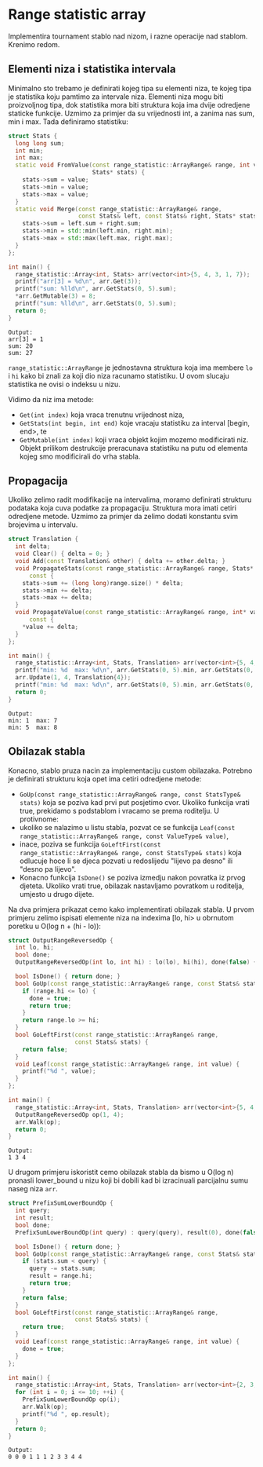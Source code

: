 # Range statistic array
Implementira tournament stablo nad nizom, i razne operacije nad stablom. Krenimo redom.
## Elementi niza i statistika intervala
Minimalno sto trebamo je definirati kojeg tipa su elementi niza, te kojeg tipa je statistika koju pamtimo za intervale niza. Elementi niza mogu biti proizvoljnog tipa, dok statistika mora biti struktura koja ima dvije odredjene staticke funkcije.
Uzmimo za primjer da su vrijednosti int, a zanima nas sum, min i max. Tada definiramo statistiku:
```C++
struct Stats {
  long long sum;
  int min;
  int max;
  static void FromValue(const range_statistic::ArrayRange& range, int value,
                        Stats* stats) {
    stats->sum = value;
    stats->min = value;
    stats->max = value;
  }
  static void Merge(const range_statistic::ArrayRange& range,
                    const Stats& left, const Stats& right, Stats* stats) {
    stats->sum = left.sum + right.sum;
    stats->min = std::min(left.min, right.min);
    stats->max = std::max(left.max, right.max);
  }
};

int main() {
  range_statistic::Array<int, Stats> arr(vector<int>{5, 4, 3, 1, 7});
  printf("arr[3] = %d\n", arr.Get(3));
  printf("sum: %lld\n", arr.GetStats(0, 5).sum);
  *arr.GetMutable(3) = 8;
  printf("sum: %lld\n", arr.GetStats(0, 5).sum);
  return 0;
}
```
```
Output:
arr[3] = 1
sum: 20
sum: 27
```

`range_statistic::ArrayRange` je jednostavna struktura koja ima membere `lo` i `hi` kako bi znali za koji dio niza racunamo statistiku. U ovom slucaju statistika ne ovisi o indeksu u nizu.

Vidimo da niz ima metode:
* `Get(int index)` koja vraca trenutnu vrijednost niza,
* `GetStats(int begin, int end)` koje vracaju statistiku za interval [begin, end>, te
* `GetMutable(int index)` koji vraca objekt kojim mozemo modificirati niz. Objekt prilikom destrukcije preracunava statistiku na putu od elementa kojeg smo modificirali do vrha stabla.

## Propagacija
Ukoliko zelimo radit modifikacije na intervalima, moramo definirati strukturu podataka koja cuva podatke za propagaciju. Struktura mora imati cetiri odredjene metode. Uzmimo za primjer da zelimo dodati konstantu svim brojevima u intervalu.
```C++
struct Translation {
  int delta;
  void Clear() { delta = 0; }
  void Add(const Translation& other) { delta += other.delta; }
  void PropagateStats(const range_statistic::ArrayRange& range, Stats* stats)
      const {
    stats->sum += (long long)range.size() * delta;
    stats->min += delta;
    stats->max += delta;
  }
  void PropagateValue(const range_statistic::ArrayRange& range, int* value)
      const {
    *value += delta;
  }
};

int main() {
  range_statistic::Array<int, Stats, Translation> arr(vector<int>{5, 4, 3, 1, 7});
  printf("min: %d  max: %d\n", arr.GetStats(0, 5).min, arr.GetStats(0, 5).max);
  arr.Update(1, 4, Translation{4});
  printf("min: %d  max: %d\n", arr.GetStats(0, 5).min, arr.GetStats(0, 5).max);
  return 0;
}
```
```
Output:
min: 1  max: 7
min: 5  max: 8
```

## Obilazak stabla

Konacno, stablo pruza nacin za implementaciju custom obilazaka. Potrebno je definirati strukturu koja opet ima cetiri odredjene metode:
* `GoUp(const range_statistic::ArrayRange& range, const StatsType& stats)` koja se poziva kad prvi put posjetimo cvor. Ukoliko funkcija vrati true, prekidamo s podstablom i vracamo se prema roditelju. U protivnome:
* ukoliko se nalazimo u listu stabla, pozvat ce se funkcija `Leaf(const range_statistic::ArrayRange& range, const ValueType& value)`,
* inace, poziva se funkcija `GoLeftFirst(const range_statistic::ArrayRange& range, const StatsType& stats)` koja odlucuje hoce li se djeca pozvati u redoslijedu "lijevo pa desno" ili "desno pa lijevo".
* Konacno funkcija `IsDone()` se poziva izmedju nakon povratka iz prvog djeteta. Ukoliko vrati true, obilazak nastavljamo povratkom u roditelja, umjesto u drugo dijete.

Na dva primjera prikazat cemo kako implementirati obilazak stabla. U prvom primjeru zelimo ispisati elemente niza na indexima [lo, hi> u obrnutom poretku u O(log n + (hi - lo)):

```C++
struct OutputRangeReversedOp {
  int lo, hi;
  bool done;
  OutputRangeReversedOp(int lo, int hi) : lo(lo), hi(hi), done(false) {}

  bool IsDone() { return done; }
  bool GoUp(const range_statistic::ArrayRange& range, const Stats& stats) {
    if (range.hi <= lo) {
      done = true;
      return true;
    }
    return range.lo >= hi;
  }
  bool GoLeftFirst(const range_statistic::ArrayRange& range,
                   const Stats& stats) {
    return false;
  }
  void Leaf(const range_statistic::ArrayRange& range, int value) {
    printf("%d ", value);
  }
};

int main() {
  range_statistic::Array<int, Stats, Translation> arr(vector<int>{5, 4, 3, 1, 7});
  OutputRangeReversedOp op(1, 4);
  arr.Walk(op);
  return 0;
}
```
```
Output:
1 3 4 
```

U drugom primjeru iskoristit cemo obilazak stabla da bismo u O(log n) pronasli lower_bound u nizu koji bi dobili kad bi izracinuali parcijalnu sumu naseg niza `arr`.

```C++
struct PrefixSumLowerBoundOp {
  int query;
  int result;
  bool done;
  PrefixSumLowerBoundOp(int query) : query(query), result(0), done(false) {}

  bool IsDone() { return done; }
  bool GoUp(const range_statistic::ArrayRange& range, const Stats& stats) {
    if (stats.sum < query) {
      query -= stats.sum;
      result = range.hi;
      return true;
    }
    return false;
  }
  bool GoLeftFirst(const range_statistic::ArrayRange& range,
                   const Stats& stats) {
    return true;
  }
  void Leaf(const range_statistic::ArrayRange& range, int value) {
    done = true;
  }
};

int main() {
  range_statistic::Array<int, Stats, Translation> arr(vector<int>{2, 3, 1, 2});
  for (int i = 0; i <= 10; ++i) {
    PrefixSumLowerBoundOp op(i);
    arr.Walk(op);
    printf("%d ", op.result);
  }
  return 0;
}
```
```
Output:
0 0 0 1 1 1 2 3 3 4 4
```

